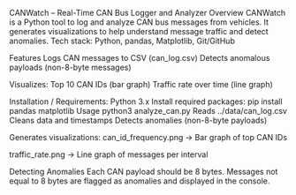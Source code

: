CANWatch – Real-Time CAN Bus Logger and Analyzer
Overview
CANWatch is a Python tool to log and analyze CAN bus messages from vehicles. It generates visualizations to help understand message traffic and detect anomalies.
Tech stack: Python, pandas, Matplotlib, Git/GitHub

Features
Logs CAN messages to CSV (can_log.csv)
Detects anomalous payloads (non-8-byte messages)

Visualizes:
Top 10 CAN IDs (bar graph)
Traffic rate over time (line graph)

Installation / Requirements:
Python 3.x
Install required packages:
pip install pandas matplotlib
Usage
python3 analyze_can.py
Reads ../data/can_log.csv
Cleans data and timestamps
Detects anomalies (non-8-byte payloads)

Generates visualizations:
can_id_frequency.png → Bar graph of top CAN IDs

traffic_rate.png → Line graph of messages per interval

Detecting Anomalies
Each CAN payload should be 8 bytes.
Messages not equal to 8 bytes are flagged as anomalies and displayed in the console.
